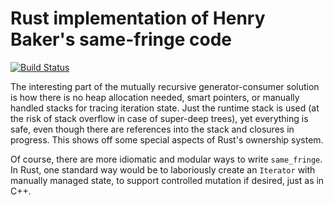 # Rust implementation of Henry Baker's same-fringe code

[![Build Status](https://travis-ci.org/FranklinChen/baker-samefringe-rust.png)](https://travis-ci.org/FranklinChen/baker-samefringe-rust)

The interesting part of the mutually recursive generator-consumer solution is how there is no heap allocation needed, smart pointers, or manually handled stacks for tracing iteration state. Just the runtime stack is used (at the risk of stack overflow in case of super-deep trees), yet everything is safe, even though there are references into the stack and closures in progress. This shows off some special aspects of Rust's ownership system.

Of course, there are more idiomatic and modular ways to write `same_fringe`. In Rust, one standard way would be to laboriously create an `Iterator` with manually managed state, to support controlled mutation if desired, just as in C++.
